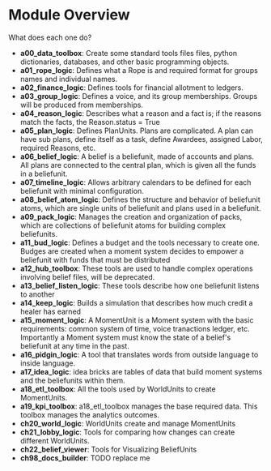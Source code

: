 # Module Overview

What does each one do?


- **a00_data_toolbox**: Create some standard tools files files, python dictionaries, databases, and other basic programming objects.
- **a01_rope_logic**: Defines what a Rope is and required format for groups names and individual names.
- **a02_finance_logic**: Defines tools for financial allotment to ledgers.
- **a03_group_logic**: Defines a voice, and its group memberships. Groups will be produced from memberships.
- **a04_reason_logic**: Describes what a reason and a fact is; if the reasons match the facts, the Reason.status = True
- **a05_plan_logic**: Defines PlanUnits. Plans are complicated. A plan can have sub plans, define itself as a task, define Awardees, assigned Labor, required Reasons, etc.
- **a06_belief_logic**: A belief is a beliefunit, made of accounts and plans. All plans are connected to the central plan, which is given all the funds in a beliefunit.
- **a07_timeline_logic**: Allows arbitrary calendars to be defined for each beliefunit with minimal configuration.
- **a08_belief_atom_logic**: Defines the structure and behavior of beliefunit atoms, which are single units of beliefunit and plans used in a beliefunit.
- **a09_pack_logic**: Manages the creation and organization of packs, which are collections of beliefunit atoms for building complex beliefunits.
- **a11_bud_logic**: Defines a budget and the tools necessary to create one. Budges are created when a moment system decides to empower a beliefunit with funds that must be distributed
- **a12_hub_toolbox**: These tools are used to handle complex operations involving belief files, will be deprecated.
- **a13_belief_listen_logic**: These tools describe how one beliefunit listens to another
- **a14_keep_logic**: Builds a simulation that describes how much credit a healer has earned 
- **a15_moment_logic**: A MomentUnit is a Moment system with the basic requirements: common system of time, voice tranactions ledger, etc. Importantly a Moment system must know the state of a belief's beliefunit at any time in the past.
- **a16_pidgin_logic**: A tool that translates words from outside language to inside language.
- **a17_idea_logic**: idea bricks are tables of data that build moment systems and the beliefunits within them.
- **a18_etl_toolbox**: All the tools used by WorldUnits to create MomentUnits.
- **a19_kpi_toolbox**: a18_etl_toolbox manages the base required data. This toolbox manages the analytics outcomes.
- **ch20_world_logic**: WorldUnits create and manage MomentUnits
- **ch21_lobby_logic**: Tools for comparing how changes can create different WorldUnits.
- **ch22_belief_viewer**: Tools for Visualizing BeliefUnits
- **ch98_docs_builder**: TODO replace me
